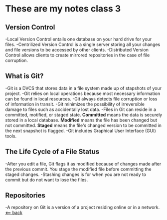 # These are my notes class 3

## Version Control

-Local Version Control entails one database on your hard drive for your files.
-Centrilized Version Control is a single server storing all your changes and file versions to be accessed by other clients.
-Distributed Version Control allows clients to create mirrored repositories in the case of file corruption.

## What is Git?

-Git is a DVCS that stores data in a file system made up of stapshots of your project.
-Git relies on local operations because most necessary information can be found in local resources.
-Git always detects file corruption or loss of information in transit.
-Git minimizes the possibility of irreversible damage to files such as accidentally lost data.
-Files in Git can reside in a committed, motified, or staged state. __Committed__ means the data is securely stored in a local database.  __Modified__ means the file has been changed but not committed. __Staged__ means the file's changed version to be committed in the next snapshot is flagged.
-Git includes Graphical User Interface (GUI) tools.

## The Life Cycle of a File Status

-After you edit a file, Git flags it as modified because of changes made after the previous commit. You stage the modified file before committing the staged changes.
-Stashing changes is for when you are not ready to commit but do not want to lose the files.

## Repositories

-A repository on Git is a version of a project residing online or in a network.
[<== back](README.md)